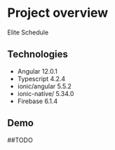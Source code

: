 # Project overview

Elite Schedule

## Technologies
- Angular 12.0.1
- Typescript 4.2.4
- ionic/angular 5.5.2
- ionic-native/ 5.34.0
- Firebase 6.1.4

## Demo

##TODO
